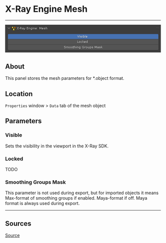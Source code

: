 # X-Ray Engine Mesh

___

![alt text](images/panel-mesh.png)

## About

This panel stores the mesh parameters for *.object format.

## Location

`Properties` window > `Data` tab of the mesh object

## Parameters

### Visible

Sets the visibility in the viewport in the X-Ray SDK.

### Locked

TODO

### Smoothing Groups Mask

This parameter is not used during export, but for imported objects it means Max-format of smoothing groups if enabled. Maya-format if off. Maya format is always used during export.

___

## Sources

[Source](https://github.com/PavelBlend/blender-xray/wiki/Panel-XRay-Engine-Mesh)
